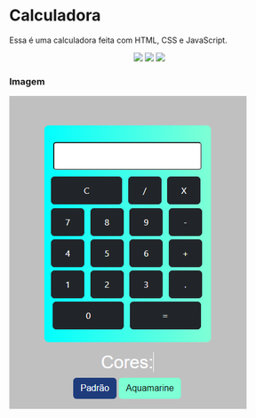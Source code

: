 # Calculadora 
Essa é uma calculadora feita com HTML, CSS e JavaScript.
<p align='center'>
<img src="https://img.shields.io/github/repo-size/Savio-Anjos/calculadora.github.io?color=14b8a6">
<img src="https://img.shields.io/github/languages/count/Savio-Anjos/calculadora.github.io?color=14b8a6">
<img src="https://img.shields.io/github/last-commit/Savio-Anjos/calculadora.github.io?color=14b8a6">

     
### Imagem   
![Logo do Projeto](img/capa.png)
     </p>

